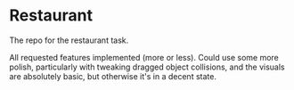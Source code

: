 # Restaurant
The repo for the restaurant task.

All requested features implemented (more or less).
Could use some more polish, particularly with tweaking dragged object collisions, and the visuals are absolutely basic, but otherwise it's in a decent state.
